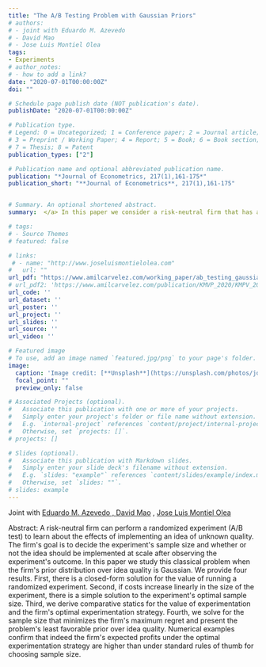 ```yaml
---
title: "The A/B Testing Problem with Gaussian Priors"
# authors:
# - joint with Eduardo M. Azevedo  
# - David Mao
# - Jose Luis Montiel Olea
tags:
- Experiments
# author_notes:
# - how to add a link?
date: "2020-07-01T00:00:00Z"
doi: ""

# Schedule page publish date (NOT publication's date).
publishDate: "2020-07-01T00:00:00Z"

# Publication type.
# Legend: 0 = Uncategorized; 1 = Conference paper; 2 = Journal article;
# 3 = Preprint / Working Paper; 4 = Report; 5 = Book; 6 = Book section;
# 7 = Thesis; 8 = Patent
publication_types: ["2"]

# Publication name and optional abbreviated publication name.
publication: "*Journal of Econometrics, 217(1),161-175*"
publication_short: "**Journal of Econometrics**, 217(1),161-175"


# Summary. An optional shortened abstract.
summary:  </a> In this paper we consider a risk-neutral firm that has an idea of unknown quality, but can perform an experiment to learn about it. The firm's goal is to decide the experiment's size and whether or not the idea should be implemented at scale after observing the experiment's outcome. We solve this problem using a Bayesian criterion (Gaussian Prior) and Minimax Regret criterion.

# tags:
# - Source Themes
# featured: false

# links:
 # - name: "http://www.joseluismontielolea.com"
#   url: ""
url_pdf: "https://www.amilcarvelez.com/working_paper/ab_testing_gaussian_prior/AMMV_2021_submitted.pdf"
# url_pdf2: 'https://www.amilcarvelez.com/publication/KMVP_2020/KMPV_2020Appendix.pdf'
url_code: ''
url_dataset: ''
url_poster: ''
url_project: ''
url_slides: ''
url_source: ''
url_video: ''

# Featured image
# To use, add an image named `featured.jpg/png` to your page's folder. 
image:
  caption: 'Image credit: [**Unsplash**](https://unsplash.com/photos/jdD8gXaTZsc)'
  focal_point: ""
  preview_only: false

# Associated Projects (optional).
#   Associate this publication with one or more of your projects.
#   Simply enter your project's folder or file name without extension.
#   E.g. `internal-project` references `content/project/internal-project/index.md`.
#   Otherwise, set `projects: []`.
# projects: []

# Slides (optional).
#   Associate this publication with Markdown slides.
#   Simply enter your slide deck's filename without extension.
#   E.g. `slides: "example"` references `content/slides/example/index.md`.
#   Otherwise, set `slides: ""`.
# slides: example
---
```

  
Joint with <a href="https://eduardomazevedo.github.io/" target="_blank">Eduardo M. Azevedo </span>, <span> <a href="https://economics.sas.upenn.edu/people/david-mao" target="_blank"> David Mao</a> </span>, <span> <a href="http://www.joseluismontielolea.com/" target="_blank"> Jose Luis Montiel Olea</a> </span></div>
 
Abstract: A risk-neutral firm can perform a randomized experiment (A/B test) to learn about the effects of implementing an  idea of unknown quality. The firm's goal is to decide the experiment's sample size and whether or not the idea should be implemented at scale after observing the experiment's outcome. In this paper we study this classical problem when the firm's prior distribution over idea quality is Gaussian. We provide four results. First, there is a closed-form solution for the value of running a randomized experiment. Second, if costs increase linearly in the size of the experiment, there is a simple solution to the experiment's optimal sample size. Third, we derive comparative statics for the value of experimentation and the firm's optimal experimentation strategy. Fourth, we solve for the sample size that minimizes the firm's maximum regret and present the problem's least favorable prior over idea quality. Numerical examples confirm that indeed the firm's expected profits under the optimal experimentation strategy are higher than under standard rules of thumb for choosing sample size.


